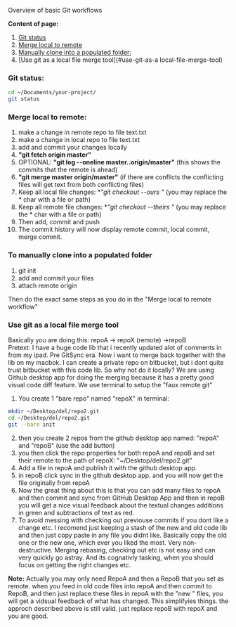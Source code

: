 Overview of basic Git workflows<!--more--> 

**Content of page:**
1.  [Git status](#git-status)
2.  [Merge local to remote](#merge-local-to-remote)
3.  [Manually clone into a populated folder: ](#to-manually-clone-into-a-populated-folder)
3.  [Use git as a local file merge tool](#use-git-as-a local-file-merge-tool)  

### Git status:

```bash
cd ~/Documents/your-project/
git status
```

### Merge local to remote:

1. make a change in remote repo to file text.txt
2. make a change in local repo to file text.txt
3. add and commit your changes locally
4. **"git fetch origin master"**
5. OPTIONAL: **"git log --oneline master..origin/master"** (this shows the commits that the remote is ahead)
6. **"git merge master origin/master"** (if there are conflicts the conflicting files will get text from both conflicting files)
7. Keep all local file changes: **"git checkout --ours *"** (you may replace the * char with a file or path)
8. Keep all remote file changes: **"git checkout --theirs *"** (you may replace the * char with a file or path)
9. Then add, commit and push
10. The commit history will now display remote commit, local commit, merge commit. 


### To manually clone into a populated folder 
1. git init
2. add and commit your files
3. attach remote origin  

Then do the exact same steps as you do in the "Merge local to remote workflow"


### **Use git as a local file merge tool** 
Basically you are doing this: repoA -> repoX (remote) ->repoB    
Pretext: I have a huge code lib that i recently updated alot of comments in from my ipad. Pre GitSync era. Now i want to merge back together with the lib on my macbok.  I can create a private repo on bitbucket, but i dont quite trust bitbucket with this code lib. So why not do it locally? We are using Github desktop app for doing the merging because it has a pretty good visual code diff feature. We use terminal to setup the "faux remote git"

1. You create 1 "bare repo" named "repoX" in terminal:
```bash
mkdir ~/Desktop/del/repo2.git
cd ~/Desktop/del/repo2.git
git --bare init
```
2. then you create 2 repos from the github desktop app named: "repoA" and "repoB" (use the add button)
3. you then click the repo properties for both repoA and repoB and set their remote to the path of repoX: "~/Desktop/del/repo2.git"
4. Add a file in repoA and publish it with the github desktop app. 
5. in repoB click sync in the github desktop app. and you will now get the file originally from repoA
6. Now the great thing about this is that you can add many files to repoA and then commit and sync from GitHub Desktop App and then in repoB you will get a nice visual feedback about the textual changes additions in green and subtractions of text as red. 
7. To avoid messing with checking out previouse commits if you dont like a change etc. I recomend just keeping a stash of the new and old code lib and then just copy paste in any file you didnt like. Basically copy the old one or the new one, which ever you liked the most. Very non-destructive. Merging rebasing, checking out etc is not easy and can very quickly go astray. And its cognativly tasking, when you should focus on getting the right changes etc. 

**Note:** Actually you may only need RepoA and then a RepoB that you set as remote. when you feed in old code files into repoA and then commit to RepoB, and then just replace these files in repoA with the "new " files, you will get a vidsual feedback of what has changed. This simplifyies things. the approch described above is still valid. just replace repoB with repoX and you are good. 

